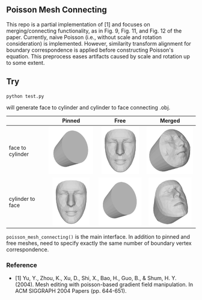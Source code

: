 ## Poisson Mesh Connecting
This repo is a partial implementation of [1] and focuses on merging/connecting functionality, as in Fig. 9, Fig. 11, and Fig. 12 of the paper.
Currently, naive Poisson (i.e., without scale and rotation consideration) is implemented.
However, similarity transform alignment for boundary correspondence is applied before constructing Poisson's equation.
This preprocess eases artifacts caused by scale and rotation up to some extent.

## Try
```
python test.py
```
will generate face to cylinder and cylinder to face connecting .obj.

||Pinned|Free|Merged|
|---|:---:|:---:|:---:|
|face to cylinder|  <img src="./data/image/cylinder.jpg" height="128"> | <img src="./data/image/face.jpg" height="128"> | <img src="./data/image/face2cylinder.jpg" height="128">
|cylinder to face| <img src="./data/image/face.jpg" height="128"> |  <img src="./data/image/cylinder.jpg" height="128"> | <img src="./data/image/cylinder2face.jpg" height="128">

`poisson_mesh_connecting()` is the main interface. In addition to pinned and free meshes, need to specify exactly the same number of boundary vertex correspondence.

### Reference
- [1] Yu, Y., Zhou, K., Xu, D., Shi, X., Bao, H., Guo, B., & Shum, H. Y. (2004). Mesh editing with poisson-based gradient field manipulation. In ACM SIGGRAPH 2004 Papers (pp. 644-651).